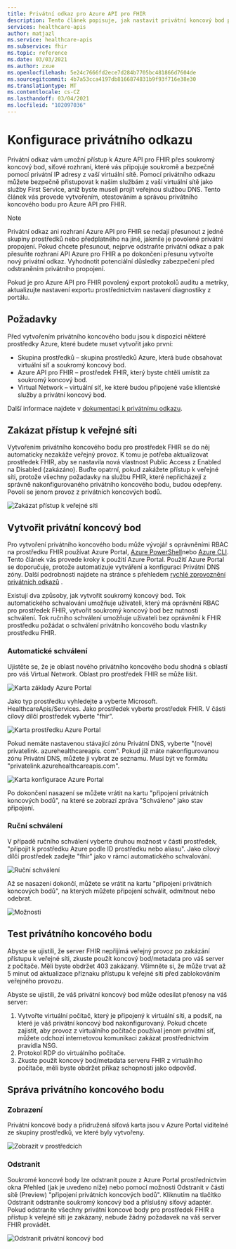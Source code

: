 ```yaml
---
title: Privátní odkaz pro Azure API pro FHIR
description: Tento článek popisuje, jak nastavit privátní koncový bod pro Azure API pro služby FHIR Services.
services: healthcare-apis
author: matjazl
ms.service: healthcare-apis
ms.subservice: fhir
ms.topic: reference
ms.date: 03/03/2021
ms.author: zxue
ms.openlocfilehash: 5e24c7666fd2ece7d284b7705bc481866d7604de
ms.sourcegitcommit: 4b7a53cca4197db8166874831b9f93f716e38e30
ms.translationtype: MT
ms.contentlocale: cs-CZ
ms.lasthandoff: 03/04/2021
ms.locfileid: "102097036"
---
```

# <a name="configure-private-link"></a>Konfigurace privátního odkazu

Privátní odkaz vám umožní přístup k Azure API pro FHIR přes soukromý koncový bod, síťové rozhraní, které vás připojuje soukromě a bezpečně pomocí privátní IP adresy z vaší virtuální sítě. Pomocí privátního odkazu můžete bezpečně přistupovat k našim službám z vaší virtuální sítě jako služby First Service, aniž byste museli projít veřejnou službou DNS. Tento článek vás provede vytvořením, otestováním a správou privátního koncového bodu pro Azure API pro FHIR.

>[!Note]
>Privátní odkaz ani rozhraní Azure API pro FHIR se nedají přesunout z jedné skupiny prostředků nebo předplatného na jiné, jakmile je povolené privátní propojení. Pokud chcete přesunout, nejprve odstraňte privátní odkaz a pak přesuňte rozhraní API Azure pro FHIR a po dokončení přesunu vytvořte nový privátní odkaz. Vyhodnotit potenciální důsledky zabezpečení před odstraněním privátního propojení.
>
>Pokud je pro Azure API pro FHIR povolený export protokolů auditu a metriky, aktualizujte nastavení exportu prostřednictvím nastavení diagnostiky z portálu.

## <a name="prerequisites"></a>Požadavky

Před vytvořením privátního koncového bodu jsou k dispozici některé prostředky Azure, které budete muset vytvořit jako první:

- Skupina prostředků – skupina prostředků Azure, která bude obsahovat virtuální síť a soukromý koncový bod.
- Azure API pro FHIR – prostředek FHIR, který byste chtěli umístit za soukromý koncový bod.
- Virtual Network – virtuální síť, ke které budou připojené vaše klientské služby a privátní koncový bod.

Další informace najdete v [dokumentaci k privátnímu odkazu](../private-link/index.yml).

## <a name="disable-public-network-access"></a>Zakázat přístup k veřejné síti

Vytvořením privátního koncového bodu pro prostředek FHIR se do něj automaticky nezakáže veřejný provoz. K tomu je potřeba aktualizovat prostředek FHIR, aby se nastavila nová vlastnost Public Access z Enabled na Disabled (zakázáno). Buďte opatrní, pokud zakážete přístup k veřejné síti, protože všechny požadavky na službu FHIR, které nepřicházejí z správně nakonfigurovaného privátního koncového bodu, budou odepřeny. Povolí se jenom provoz z privátních koncových bodů.

![Zakázat přístup k veřejné síti](media/private-link/private-link-disable.png)

## <a name="create-private-endpoint"></a>Vytvořit privátní koncový bod

Pro vytvoření privátního koncového bodu může vývojář s oprávněními RBAC na prostředku FHIR používat Azure Portal, [Azure PowerShell](../private-link/create-private-endpoint-powershell.md)nebo [Azure CLI](../private-link/create-private-endpoint-cli.md). Tento článek vás provede kroky k použití Azure Portal. Použití Azure Portal se doporučuje, protože automatizuje vytváření a konfiguraci Privátní DNS zóny. Další podrobnosti najdete na stránce s přehledem [rychlé zprovoznění privátních odkazů](../private-link/create-private-endpoint-portal.md) .

Existují dva způsoby, jak vytvořit soukromý koncový bod. Tok automatického schvalování umožňuje uživateli, který má oprávnění RBAC pro prostředek FHIR, vytvořit soukromý koncový bod bez nutnosti schválení. Tok ručního schválení umožňuje uživateli bez oprávnění k FHIR prostředku požádat o schválení privátního koncového bodu vlastníky prostředku FHIR.

### <a name="auto-approval"></a>Automatické schválení

Ujistěte se, že je oblast nového privátního koncového bodu shodná s oblastí pro váš Virtual Network. Oblast pro prostředek FHIR se může lišit.

![Karta základy Azure Portal](media/private-link/private-link-portal2.png)

Jako typ prostředku vyhledejte a vyberte Microsoft. HealthcareApis/Services. Jako prostředek vyberte prostředek FHIR. V části cílový dílčí prostředek vyberte "fhir".

![Karta prostředku Azure Portal](media/private-link/private-link-portal1.png)

Pokud nemáte nastavenou stávající zónu Privátní DNS, vyberte "(nové) privatelink. azurehealthcareapis. com". Pokud již máte nakonfigurovanou zónu Privátní DNS, můžete ji vybrat ze seznamu. Musí být ve formátu "privatelink.azurehealthcareapis.com".

![Karta konfigurace Azure Portal](media/private-link/private-link-portal3.png)

Po dokončení nasazení se můžete vrátit na kartu "připojení privátních koncových bodů", na které se zobrazí zpráva "Schváleno" jako stav připojení.

### <a name="manual-approval"></a>Ruční schválení

V případě ručního schválení vyberte druhou možnost v části prostředek, "připojit k prostředku Azure podle ID prostředku nebo aliasu". Jako cílový dílčí prostředek zadejte "fhir" jako v rámci automatického schvalování.

![Ruční schválení](media/private-link/private-link-manual.png)

Až se nasazení dokončí, můžete se vrátit na kartu "připojení privátních koncových bodů", na kterých můžete připojení schválit, odmítnout nebo odebrat.

![Možnosti](media/private-link/private-link-options.png)

## <a name="test-private-endpoint"></a>Test privátního koncového bodu

Abyste se ujistili, že server FHIR nepřijímá veřejný provoz po zakázání přístupu k veřejné síti, zkuste použít koncový bod/metadata pro váš server z počítače. Měli byste obdržet 403 zakázaný. Všimněte si, že může trvat až 5 minut od aktualizace příznaku přístupu k veřejné síti před zablokováním veřejného provozu.

Abyste se ujistili, že váš privátní koncový bod může odesílat přenosy na váš server:

1. Vytvořte virtuální počítač, který je připojený k virtuální síti, a podsíť, na které je váš privátní koncový bod nakonfigurovaný. Pokud chcete zajistit, aby provoz z virtuálního počítače používal jenom privátní síť, můžete odchozí internetovou komunikaci zakázat prostřednictvím pravidla NSG.
2. Protokol RDP do virtuálního počítače.
3. Zkuste použít koncový bod/metadata serveru FHIR z virtuálního počítače, měli byste obdržet příkaz schopnosti jako odpověď.

## <a name="manage-private-endpoint"></a>Správa privátního koncového bodu

### <a name="view"></a>Zobrazení

Privátní koncové body a přidružená síťová karta jsou v Azure Portal viditelné ze skupiny prostředků, ve které byly vytvořeny.

![Zobrazit v prostředcích](media/private-link/private-link-view.png)

### <a name="delete"></a>Odstranit

Soukromé koncové body lze odstranit pouze z Azure Portal prostřednictvím okna Přehled (jak je uvedeno níže) nebo pomocí možnosti Odstranit v části sítě (Preview) "připojení privátních koncových bodů". Kliknutím na tlačítko Odstranit odstraníte soukromý koncový bod a příslušný síťový adaptér. Pokud odstraníte všechny privátní koncové body pro prostředek FHIR a přístup k veřejné síti je zakázaný, nebude žádný požadavek na váš server FHIR provádět.

![Odstranit privátní koncový bod](media/private-link/private-link-delete.png)
